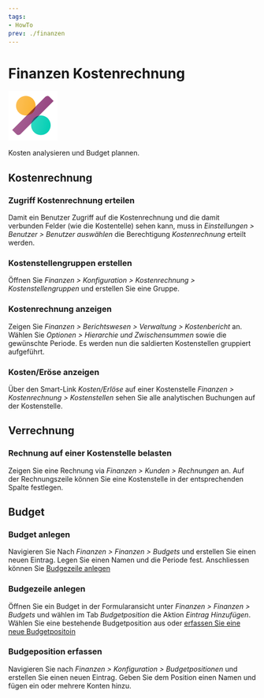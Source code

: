 ```yaml
---
tags:
- HowTo
prev: ./finanzen
---
```

# Finanzen Kostenrechnung
![icons_odoo_account_accountant](assets/icons_odoo_account_accountant.png)

Kosten analysieren und Budget plannen.

## Kostenrechnung

### Zugriff Kostenrechnung erteilen

Damit ein Benutzer Zugriff auf die Kostenrechnung und die damit verbunden Felder (wie die Kostentelle) sehen kann, muss in *Einstellungen > Benutzer > Benutzer auswählen* die Berechtigung *Kostenrechnung* erteilt werden.

### Kostenstellengruppen erstellen

Öffnen Sie *Finanzen > Konfiguration > Kostenrechnung > Kostenstellengruppen* und erstellen Sie eine Gruppe.

### Kostenrechnung anzeigen

Zeigen Sie *Finanzen > Berichtswesen > Verwaltung > Kostenbericht* an. Wählen Sie *Optionen > Hierarchie und Zwischensummen*  sowie die gewünschte Periode. Es werden nun die saldierten Kostenstellen gruppiert aufgeführt.

### Kosten/Eröse anzeigen

Über den Smart-Link *Kosten/Erlöse* auf einer Kostenstelle *Finanzen > Kostenrechnung > Kostenstellen* sehen Sie alle analytischen Buchungen auf der Kostenstelle.

## Verrechnung

### Rechnung auf einer Kostenstelle belasten

Zeigen Sie eine Rechnung via *Finanzen > Kunden > Rechnungen* an. Auf der Rechnungszeile können Sie eine Kostenstelle in der entsprechenden Spalte festlegen.

## Budget

### Budget anlegen

Navigieren Sie Nach *Finanzen > Finanzen > Budgets* und erstellen Sie einen neuen Eintrag. Legen Sie einen Namen und die Periode fest. Anschliessen können Sie [Budgezeile anlegen](#Budgezeile%20anlegen)

### Budgezeile anlegen

Öffnen Sie ein Budget in der Formularansicht unter *Finanzen > Finanzen > Budgets* und wählen im Tab *Budgetposition* die Aktion *Eintrag Hinzufügen*. Wählen Sie eine bestehende Budgetposition aus oder [erfassen Sie eine neue Budgetpositoin](#Budgeposition%20erfassen)

### Budgeposition erfassen

Navigieren Sie nach *Finanzen > Konfiguration > Budgetpositionen* und erstellen Sie einen neuen Eintrag. Geben Sie dem Position einen Namen und fügen ein oder mehrere Konten hinzu.
